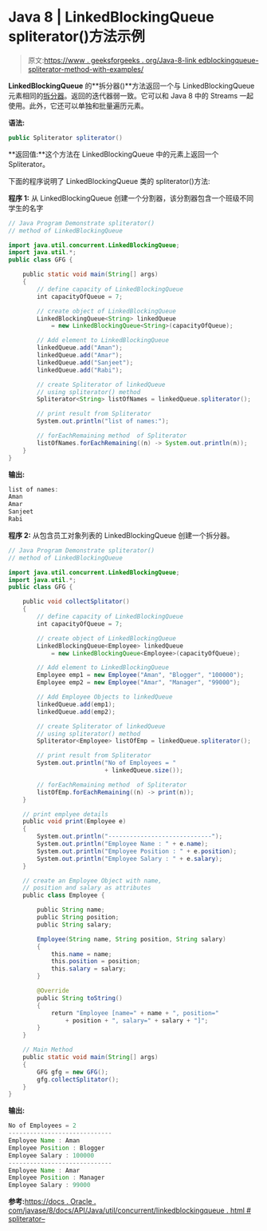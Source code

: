 # Java 8 | LinkedBlockingQueue spliterator()方法示例

> 原文:[https://www . geeksforgeeks . org/Java-8-link edblockingqueue-spliterator-method-with-examples/](https://www.geeksforgeeks.org/java-8-linkedblockingqueue-spliterator-method-with-examples/)

**LinkedBlockingQueue** 的**拆分器()**方法返回一个与 LinkedBlockingQueue 元素相同的[拆分器](https://www.geeksforgeeks.org/java-util-interface-spliterator-java8/)。返回的迭代器弱一致。它可以和 Java 8 中的 Streams 一起使用。此外，它还可以单独和批量遍历元素。

**语法:**

```java
public Spliterator spliterator()
```

**返回值:**这个方法在 LinkedBlockingQueue 中的元素上返回一个 Spliterator。

下面的程序说明了 LinkedBlockingQueue 类的 spliterator()方法:

**程序 1:** 从 LinkedBlockingQueue 创建一个分割器，该分割器包含一个班级不同学生的名字

```java
// Java Program Demonstrate spliterator()
// method of LinkedBlockingQueue

import java.util.concurrent.LinkedBlockingQueue;
import java.util.*;
public class GFG {

    public static void main(String[] args)
    {
        // define capacity of LinkedBlockingQueue
        int capacityOfQueue = 7;

        // create object of LinkedBlockingQueue
        LinkedBlockingQueue<String> linkedQueue
            = new LinkedBlockingQueue<String>(capacityOfQueue);

        // Add element to LinkedBlockingQueue
        linkedQueue.add("Aman");
        linkedQueue.add("Amar");
        linkedQueue.add("Sanjeet");
        linkedQueue.add("Rabi");

        // create Spliterator of linkedQueue
        // using spliterator() method
        Spliterator<String> listOfNames = linkedQueue.spliterator();

        // print result from Spliterator
        System.out.println("list of names:");

        // forEachRemaining method  of Spliterator
        listOfNames.forEachRemaining((n) -> System.out.println(n));
    }
}
```

**输出:**

```java
list of names:
Aman
Amar
Sanjeet
Rabi

```

**程序 2:** 从包含员工对象列表的 LinkedBlockingQueue 创建一个拆分器。

```java
// Java Program Demonstrate spliterator()
// method of LinkedBlockingQueue

import java.util.concurrent.LinkedBlockingQueue;
import java.util.*;
public class GFG {

    public void collectSplitator()
    {
        // define capacity of LinkedBlockingQueue
        int capacityOfQueue = 7;

        // create object of LinkedBlockingQueue
        LinkedBlockingQueue<Employee> linkedQueue
            = new LinkedBlockingQueue<Employee>(capacityOfQueue);

        // Add element to LinkedBlockingQueue
        Employee emp1 = new Employee("Aman", "Blogger", "100000");
        Employee emp2 = new Employee("Amar", "Manager", "99000");

        // Add Employee Objects to linkedQueue
        linkedQueue.add(emp1);
        linkedQueue.add(emp2);

        // create Spliterator of linkedQueue
        // using spliterator() method
        Spliterator<Employee> listOfEmp = linkedQueue.spliterator();

        // print result from Spliterator
        System.out.println("No of Employees = "
                           + linkedQueue.size());

        // forEachRemaining method  of Spliterator
        listOfEmp.forEachRemaining((n) -> print(n));
    }

    // print emplyee details
    public void print(Employee e)
    {
        System.out.println("-----------------------------");
        System.out.println("Employee Name : " + e.name);
        System.out.println("Employee Position : " + e.position);
        System.out.println("Employee Salary : " + e.salary);
    }

    // create an Employee Object with name,
    // position and salary as attributes
    public class Employee {

        public String name;
        public String position;
        public String salary;

        Employee(String name, String position, String salary)
        {
            this.name = name;
            this.position = position;
            this.salary = salary;
        }

        @Override
        public String toString()
        {
            return "Employee [name=" + name + ", position="
                + position + ", salary=" + salary + "]";
        }
    }

    // Main Method
    public static void main(String[] args)
    {
        GFG gfg = new GFG();
        gfg.collectSplitator();
    }
}
```

**输出:**

```java
No of Employees = 2
-----------------------------
Employee Name : Aman
Employee Position : Blogger
Employee Salary : 100000
-----------------------------
Employee Name : Amar
Employee Position : Manager
Employee Salary : 99000

```

**参考:**[https://docs . Oracle . com/javase/8/docs/API/Java/util/concurrent/linkedblockingqueue . html # spliterator–](https://docs.oracle.com/javase/8/docs/api/java/util/concurrent/LinkedBlockingQueue.html#spliterator--)
